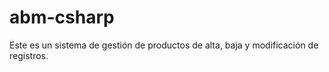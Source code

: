 # abm-csharp

Este es un sistema de gestión de productos de alta, baja y modificación de registros.
